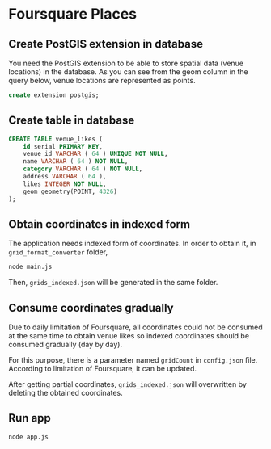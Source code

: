 # Foursquare Places


## Create PostGIS extension in database

You need the PostGIS extension to be able to store spatial data (venue locations) in the database. As you can see from the geom column in the query below, venue locations are represented as points.

```sql
create extension postgis;
```

## Create table in database

```sql
CREATE TABLE venue_likes (
	id serial PRIMARY KEY,
	venue_id VARCHAR ( 64 ) UNIQUE NOT NULL,
	name VARCHAR ( 64 ) NOT NULL,
	category VARCHAR ( 64 ) NOT NULL,
	address VARCHAR ( 64 ),
	likes INTEGER NOT NULL,
	geom geometry(POINT, 4326)
);
```

## Obtain coordinates in indexed form

The application needs indexed form of coordinates.
In order to obtain it, in `grid_format_converter` folder,

```bash
node main.js
```

Then, `grids_indexed.json` will be generated in the same folder.

## Consume coordinates gradually

Due to daily limitation of Foursquare, all coordinates could not be consumed at the same time to obtain venue likes so indexed coordinates should be consumed gradually (day by day).

For this purpose, there is a parameter named `gridCount` in `config.json` file. According to limitation of Foursquare, it can be updated.

After getting partial coordinates, `grids_indexed.json` will overwritten by deleting the obtained coordinates.

## Run app
```bash
node app.js
```
